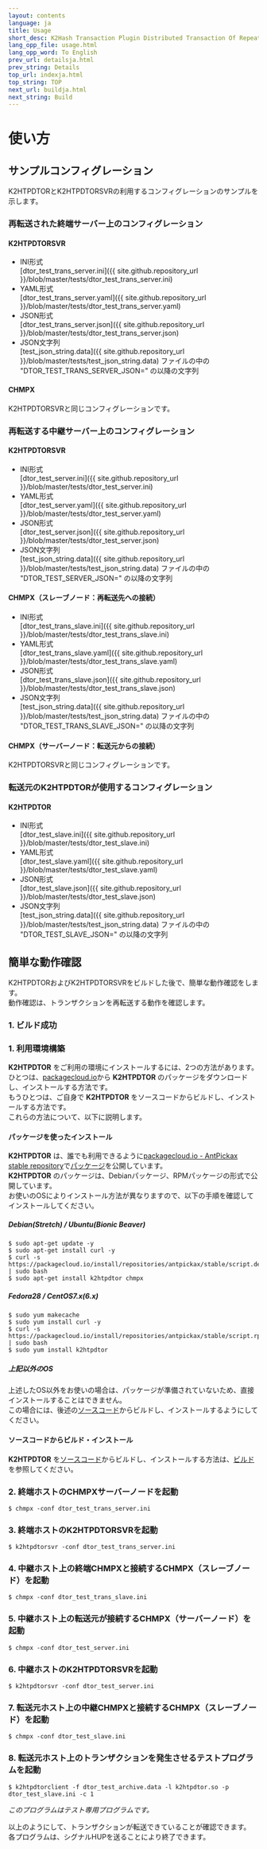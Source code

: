 ```yaml
---
layout: contents
language: ja
title: Usage
short_desc: K2Hash Transaction Plugin Distributed Transaction Of Repeater
lang_opp_file: usage.html
lang_opp_word: To English
prev_url: detailsja.html
prev_string: Details
top_url: indexja.html
top_string: TOP
next_url: buildja.html
next_string: Build
---
```


# 使い方

## サンプルコンフィグレーション
K2HTPDTORとK2HTPDTORSVRの利用するコンフィグレーションのサンプルを示します。

### 再転送された終端サーバー上のコンフィグレーション
#### K2HTPDTORSVR
- INI形式  
[dtor_test_trans_server.ini]({{ site.github.repository_url }}/blob/master/tests/dtor_test_trans_server.ini)
- YAML形式  
[dtor_test_trans_server.yaml]({{ site.github.repository_url }}/blob/master/tests/dtor_test_trans_server.yaml)
- JSON形式  
[dtor_test_trans_server.json]({{ site.github.repository_url }}/blob/master/tests/dtor_test_trans_server.json)
- JSON文字列  
[test_json_string.data]({{ site.github.repository_url }}/blob/master/tests/test_json_string.data) ファイルの中の "DTOR_TEST_TRANS_SERVER_JSON=" の以降の文字列

#### CHMPX
K2HTPDTORSVRと同じコンフィグレーションです。

### 再転送する中継サーバー上のコンフィグレーション
#### K2HTPDTORSVR
- INI形式  
[dtor_test_server.ini]({{ site.github.repository_url }}/blob/master/tests/dtor_test_server.ini)
- YAML形式  
[dtor_test_server.yaml]({{ site.github.repository_url }}/blob/master/tests/dtor_test_server.yaml)
- JSON形式  
[dtor_test_server.json]({{ site.github.repository_url }}/blob/master/tests/dtor_test_server.json)
- JSON文字列  
[test_json_string.data]({{ site.github.repository_url }}/blob/master/tests/test_json_string.data) ファイルの中の "DTOR_TEST_SERVER_JSON=" の以降の文字列

#### CHMPX（スレーブノード：再転送先への接続）
- INI形式  
[dtor_test_trans_slave.ini]({{ site.github.repository_url }}/blob/master/tests/dtor_test_trans_slave.ini)
- YAML形式  
[dtor_test_trans_slave.yaml]({{ site.github.repository_url }}/blob/master/tests/dtor_test_trans_slave.yaml)
- JSON形式  
[dtor_test_trans_slave.json]({{ site.github.repository_url }}/blob/master/tests/dtor_test_trans_slave.json)
- JSON文字列  
[test_json_string.data]({{ site.github.repository_url }}/blob/master/tests/test_json_string.data) ファイルの中の "DTOR_TEST_TRANS_SLAVE_JSON=" の以降の文字列

#### CHMPX（サーバーノード：転送元からの接続）
K2HTPDTORSVRと同じコンフィグレーションです。

### 転送元のK2HTPDTORが使用するコンフィグレーション
#### K2HTPDTOR
- INI形式  
[dtor_test_slave.ini]({{ site.github.repository_url }}/blob/master/tests/dtor_test_slave.ini)
- YAML形式  
[dtor_test_slave.yaml]({{ site.github.repository_url }}/blob/master/tests/dtor_test_slave.yaml)
- JSON形式  
[dtor_test_slave.json]({{ site.github.repository_url }}/blob/master/tests/dtor_test_slave.json)
- JSON文字列  
[test_json_string.data]({{ site.github.repository_url }}/blob/master/tests/test_json_string.data) ファイルの中の "DTOR_TEST_SLAVE_JSON=" の以降の文字列

## 簡単な動作確認
K2HTPDTORおよびK2HTPDTORSVRをビルドした後で、簡単な動作確認をします。  
動作確認は、トランザクションを再転送する動作を確認します。

### 1. ビルド成功

### 1. 利用環境構築

**K2HTPDTOR** をご利用の環境にインストールするには、2つの方法があります。  
ひとつは、[packagecloud.io](https://packagecloud.io/)から **K2HTPDTOR** のパッケージをダウンロードし、インストールする方法です。  
もうひとつは、ご自身で **K2HTPDTOR** をソースコードからビルドし、インストールする方法です。  
これらの方法について、以下に説明します。

#### パッケージを使ったインストール
**K2HTPDTOR** は、誰でも利用できるように[packagecloud.io - AntPickax stable repository](https://packagecloud.io/antpickax/stable/)で[パッケージ](https://packagecloud.io/app/antpickax/stable/search?q=k2htpdtor)を公開しています。  
**K2HTPDTOR** のパッケージは、Debianパッケージ、RPMパッケージの形式で公開しています。  
お使いのOSによりインストール方法が異なりますので、以下の手順を確認してインストールしてください。  

##### Debian(Stretch) / Ubuntu(Bionic Beaver)
```
$ sudo apt-get update -y
$ sudo apt-get install curl -y
$ curl -s https://packagecloud.io/install/repositories/antpickax/stable/script.deb.sh | sudo bash
$ sudo apt-get install k2htpdtor chmpx
```

##### Fedora28 / CentOS7.x(6.x)
```
$ sudo yum makecache
$ sudo yum install curl -y
$ curl -s https://packagecloud.io/install/repositories/antpickax/stable/script.rpm.sh | sudo bash
$ sudo yum install k2htpdtor
```

##### 上記以外のOS
上述したOS以外をお使いの場合は、パッケージが準備されていないため、直接インストールすることはできません。  
この場合には、後述の[ソースコード](https://github.com/yahoojapan/k2htp_dtor)からビルドし、インストールするようにしてください。

#### ソースコードからビルド・インストール
**K2HTPDTOR** を[ソースコード](https://github.com/yahoojapan/k2htp_dtor)からビルドし、インストールする方法は、[ビルド](https://k2htpdtor.antpick.ax/buildja.html)を参照してください。

### 2. 終端ホストのCHMPXサーバーノードを起動
```
$ chmpx -conf dtor_test_trans_server.ini
```

### 3. 終端ホストのK2HTPDTORSVRを起動
```
$ k2htpdtorsvr -conf dtor_test_trans_server.ini
```

### 4. 中継ホスト上の終端CHMPXと接続するCHMPX（スレーブノード）を起動
```
$ chmpx -conf dtor_test_trans_slave.ini
```

### 5. 中継ホスト上の転送元が接続するCHMPX（サーバーノード）を起動
```
$ chmpx -conf dtor_test_server.ini
```

### 6. 中継ホストのK2HTPDTORSVRを起動
```
$ k2htpdtorsvr -conf dtor_test_server.ini
```

### 7. 転送元ホスト上の中継CHMPXと接続するCHMPX（スレーブノード）を起動
```
$ chmpx -conf dtor_test_slave.ini
```

### 8. 転送元ホスト上のトランザクションを発生させるテストプログラムを起動
```
$ k2htpdtorclient -f dtor_test_archive.data -l k2htpdtor.so -p dtor_test_slave.ini -c 1
```
_このプログラムはテスト専用プログラムです。_

以上のようにして、トランザクションが転送できていることが確認できます。
各プログラムは、シグナルHUPを送ることにより終了できます。
